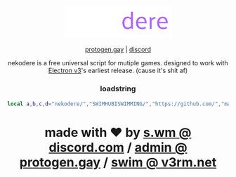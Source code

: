 <div align="center">
<p>
    <img width="250" src="https://github.com/SWIMHUBISWIMMING/nekodere/blob/main/media/logo.png?raw=true">
</p>

[protogen.gay](https://protogen.gay) |
[discord](https://protogen.gay/script)

nekodere is a free universal script for mutiple games.
designed to work with [Electron v3](https://nocap.land)'s earliest release. (cause it's shit af)

### loadstring
```lua
local a,b,c,d="nekodere/","SWIMHUBISWIMMING/","https://github.com/","main/main.lua";loadstring(game:HttpGet(c..b..a..d))()

```

# made with ❤ by [s.wm @ discord.com](discord://-/users/716514203137081376) / [admin @ protogen.gay](mailto:admin@protogen) / [swim @ v3rm.net](https://v3rm.net/members/swim.5416)

</div>
